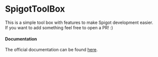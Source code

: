 # SpigotToolBox
This is a simple tool box with features to make Spigot development easier.  
If you want to add something feel free to open a PR! :)

#### Documentation
The official documentation can be found [here](https://examplewastaken.github.io/SpigotToolBox).

